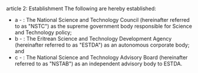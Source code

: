 article 2: Establishment
The following are hereby established:
<ul>
			<li>a - : The National Science and Technology Council (hereinafter referred to as &quot;NSTC&quot;) as the supreme government body responsible for Science and Technology policy;<ul>
			</ul></li>			<li>b - : The Eritrean Science and Technology Development Agency (hereinafter referred to as &quot;ESTDA&quot;) as an autonomous corporate body; and<ul>
			</ul></li>			<li>c - : The National Science and Technology Advisory Board (hereinafter referred to as &quot;NSTAB&quot;) as an independent advisory body to ESTDA.<ul>
			</ul></li></ul>